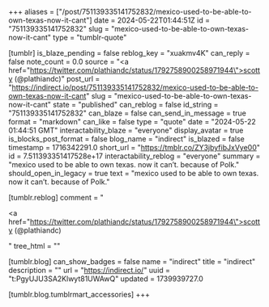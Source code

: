 +++
aliases = ["/post/751139335141752832/mexico-used-to-be-able-to-own-texas-now-it-cant"]
date = 2024-05-22T01:44:51Z
id = "751139335141752832"
slug = "mexico-used-to-be-able-to-own-texas-now-it-cant"
type = "tumblr-quote"

[tumblr]
is_blaze_pending = false
reblog_key = "xuakmv4K"
can_reply = false
note_count = 0.0
source = "<a href=\"https://twitter.com/plathiandc/status/1792758900258971944\">scotty (@plathiandc)</a>"
post_url = "https://indirect.io/post/751139335141752832/mexico-used-to-be-able-to-own-texas-now-it-cant"
slug = "mexico-used-to-be-able-to-own-texas-now-it-cant"
state = "published"
can_reblog = false
id_string = "751139335141752832"
can_blaze = false
can_send_in_message = true
format = "markdown"
can_like = false
type = "quote"
date = "2024-05-22 01:44:51 GMT"
interactability_blaze = "everyone"
display_avatar = true
is_blocks_post_format = false
blog_name = "indirect"
is_blazed = false
timestamp = 1716342291.0
short_url = "https://tmblr.co/ZY3jbyfibJxVye00"
id = 7.511393351417528e+17
interactability_reblog = "everyone"
summary = "mexico used to be able to own texas. now it can’t. because of Polk."
should_open_in_legacy = true
text = "mexico used to be able to own texas. now it can’t. because of Polk."

[tumblr.reblog]
comment = "<p><a href=\"https://twitter.com/plathiandc/status/1792758900258971944\">scotty (@plathiandc)</a></p>"
tree_html = ""

[tumblr.blog]
can_show_badges = false
name = "indirect"
title = "indirect"
description = ""
url = "https://indirect.io/"
uuid = "t:PgyUJU3SA2Klwyt81UWAwQ"
updated = 1739939727.0

[tumblr.blog.tumblrmart_accessories]
+++
